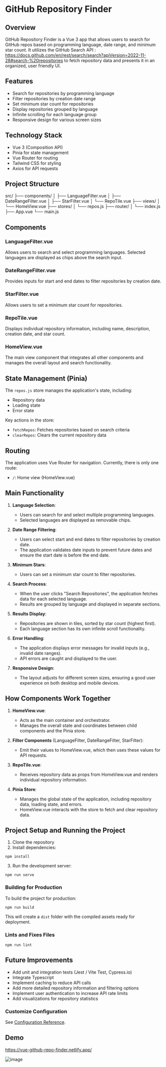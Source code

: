 # GitHub Repository Finder

## Overview

GitHub Repository Finder is a Vue 3 app that allows users to search for GitHub repos based on programming language, date range, and minimum star count. It utilizes the GitHub Search API : 
https://docs.github.com/en/rest/search/search?apiVersion=2022-11-28#search-%20repositories
to fetch repository data and presents it in an organized, user friendly UI.

## Features

- Search for repositories by programming language
- Filter repositories by creation date range
- Set minimum star count for repositories
- Display repositories grouped by language
- Infinite scrolling for each language group
- Responsive design for various screen sizes

## Technology Stack

- Vue 3 (Composition API)
- Pinia for state management
- Vue Router for routing
- Tailwind CSS for styling
- Axios for API requests

## Project Structure

src/
├── components/
│ ├── LanguageFilter.vue
│ ├── DateRangeFilter.vue
│ ├── StarFilter.vue
│ └── RepoTile.vue
├── views/
│ └── HomeView.vue
├── stores/
│ └── repos.js
├── router/
│ └── index.js
├── App.vue
└── main.js

## Components

### LanguageFilter.vue

Allows users to search and select programming languages. Selected languages are displayed as chips above the search input.

### DateRangeFilter.vue

Provides inputs for start and end dates to filter repositories by creation date.

### StarFilter.vue

Allows users to set a minimum star count for repositories.

### RepoTile.vue

Displays individual repository information, including name, description, creation date, and star count.

### HomeView.vue

The main view component that integrates all other components and manages the overall layout and search functionality.

## State Management (Pinia)

The `repos.js` store manages the application's state, including:

- Repository data
- Loading state
- Error state

Key actions in the store:

- `fetchRepos`: Fetches repositories based on search criteria
- `clearRepos`: Clears the current repository data

## Routing

The application uses Vue Router for navigation. Currently, there is only one route:

- `/`: Home view (HomeView.vue)

## Main Functionality

1. **Language Selection**:

   - Users can search for and select multiple programming languages.
   - Selected languages are displayed as removable chips.

2. **Date Range Filtering**:

   - Users can select start and end dates to filter repositories by creation date.
   - The application validates date inputs to prevent future dates and ensure the start date is before the end date.

3. **Minimum Stars**:

   - Users can set a minimum star count to filter repositories.

4. **Search Process**:

   - When the user clicks "Search Repositories", the application fetches data for each selected language.
   - Results are grouped by language and displayed in separate sections.

5. **Results Display**:

   - Repositories are shown in tiles, sorted by star count (highest first).
   - Each language section has its own infinite scroll functionality.

6. **Error Handling**:

   - The application displays error messages for invalid inputs (e.g., invalid date ranges).
   - API errors are caught and displayed to the user.

7. **Responsive Design**:
   - The layout adjusts for different screen sizes, ensuring a good user experience on both desktop and mobile devices.

## How Components Work Together

1. **HomeView.vue**:

   - Acts as the main container and orchestrator.
   - Manages the overall state and coordinates between child components and the Pinia store.

2. **Filter Components** (LanguageFilter, DateRangeFilter, StarFilter):

   - Emit their values to HomeView.vue, which then uses these values for API requests.

3. **RepoTile.vue**:

   - Receives repository data as props from HomeView.vue and renders individual repository information.

4. **Pinia Store**:
   - Manages the global state of the application, including repository data, loading state, and errors.
   - HomeView.vue interacts with the store to fetch and clear repository data.

## Project Setup and Running the Project

1. Clone the repository
2. Install dependencies:

```
npm install
```

3. Run the development server:

```
npm run serve
```

### Building for Production

To build the project for production:

```
npm run build
```

This will create a `dist` folder with the compiled assets ready for deployment.

### Lints and Fixes Files

```
npm run lint
```

## Future Improvements

- Add unit and integration tests (Jest / Vite Test, Cypress.io)
- Integrate Typescript
- Implement caching to reduce API calls
- Add more detailed repository information and filtering options
- Implement user authentication to increase API rate limits
- Add visualizations for repository statistics

### Customize Configuration

See [Configuration Reference](https://cli.vuejs.org/config/).

## Demo
https://vue-github-repo-finder.netlify.app/

![image](https://github.com/user-attachments/assets/0e65d9a2-2cb5-46be-8cfb-c3c9a6898f25)


